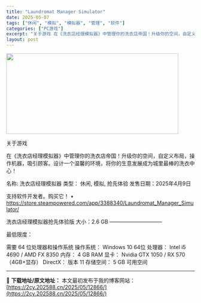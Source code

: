 ```yaml
---
title: "Laundromat Manager Simulator"
date: 2025-05-07
tags: ["休闲", "模拟", "模拟器", "管理", "软件"]
categories: ["PC游戏"]
excerpt: "关于游戏 在《洗衣店经理模拟器》中管理你的洗衣店帝国！升级你的空间，自定义布局，操作机器，吸引顾客。设计一个温馨的环境，将你的生意发展成为城里最棒的洗衣中心！ 名称: 洗衣店经理模拟器 类型： 休闲, 模拟, 抢先体验 发售日期：2025年4月9日 支持软件开发者。购买它！ • https://st&hellip;"
layout: post
---
```


<img class="aligncenter size-full wp-image-12857" src="https://2cy.202588.cn/wp-content/uploads/2025/05/2025050701004431.webp" alt="" width="460" height="215" />

关于游戏

在《洗衣店经理模拟器》中管理你的洗衣店帝国！升级你的空间，自定义布局，操作机器，吸引顾客。设计一个温馨的环境，将你的生意发展成为城里最棒的洗衣中心！

名称: 洗衣店经理模拟器
类型： 休闲, 模拟, 抢先体验
发售日期：2025年4月9日

支持软件开发者。购买它！
• https://store.steampowered.com/app/3388340/Laundromat_Manager_Simulator/

洗衣店经理模拟器抢先体验版
大小：2.6 GB
——————————

最低限度：

需要 64 位处理器和操作系统
操作系统： Windows 10 64位
处理器： Intel i5 4690 / AMD FX 8350
内存： 4 GB RAM
显卡： Nvidia GTX 1050 / RX 570（4GB+显存）
DirectX： 版本 11
存储空间： 5 GB 可用空间

---
📖 **下载地址/原文地址：** 本文最初发布于我的博客网站：[https://2cy.202588.cn/2025/05/12866/](https://2cy.202588.cn/2025/05/12866/)
